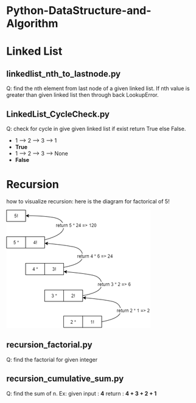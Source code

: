 # Python-DataStructure-and-Algorithm

# Linked List
## linkedlist_nth_to_lastnode.py
Q: find the nth element from last node of a given linked list. 
If nth value is greater than given linked list then through back LookupError.

## LinkedList_CycleCheck.py
Q: check for cycle in give given linked list if exist return True else False.
  - 1 --> 2 --> 3 --> 1
  - __True__
  - 1 --> 2 --> 3 --> None
  - __False__

# Recursion
how to visualize recursion:
here is the diagram for factorical of 5!

![Factorial viz diagram](https://github.com/ecevinoth/Python-DataStructure-and-Algorithm/blob/master/recursion_viz_factorial.png)

## recursion_factorial.py
Q: find the factorial for given integer

## recursion_cumulative_sum.py
Q: find the sum of n.
Ex: given input : __4__
return : __4 + 3 + 2 + 1__
